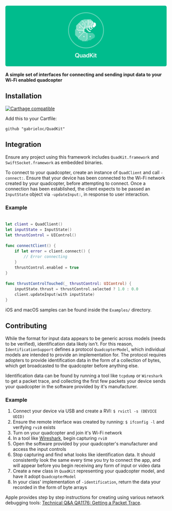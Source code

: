 ![QuadKit](QuadKit.png)

**A simple set of interfaces for connecting and sending input data to your Wi-Fi enabled quadcopter**

## Installation

[![Carthage compatible](https://img.shields.io/badge/Carthage-compatible-4BC51D.svg?style=flat)](https://github.com/Carthage/Carthage)

Add this to your Cartfile:

`github "gabrieloc/QuadKit"`


## Integration

Ensure any project using this framework includes `QuadKit.framework` and `SwiftSocket.framework` as embedded binaries.

To connect to your quadcopter, create an instance of `QuadClient` and call `-connect:`. Ensure that your device has been connected to the Wi-Fi network created by your quadcopter, before attempting to connect. Once a connection has been established, the client expects to be passed an `InputState` object via `-updateInput:`, in response to user interaction.

### Example

``` Swift

let client = QuadClient()
let inputState = InputState()
let thrustControl = UIControl()

func connectClient() {
	if let error = client.connect() {
		// Error connecting
	}
	thrustControl.enabled = true
}

func thrustControlTouched(_ thrustControl: UIControl) {
	inputState.thrust = thrustControl.selected ? 1.0 : 0.0
	client.updateInput(with inputState)
}
```

iOS and macOS samples can be found inside the `Examples/` directory.


## Contributing

While the format for input data appears to be generic across models (needs to be verified), identification data likely isn't. For this reason, `IdentificationSupport` defines a protocol `QuadcopterModel`, which individual models are intended to provide an implementation for. The protocol requires adopters to provide identification data in the form of a collection of bytes, which get broadcasted to the quadcopter before anything else.

Identification data can be found by running a tool like `tcpdump` or `Wireshark` to get a packet trace, and collecting the first few packets your device sends your quadcopter in the software provided by it's manufacturer.

### Example

1. Connect your device via USB and create a RVI: `$ rvictl -s (DEVICE UDID)`
2. Ensure the remote interface was created by running: `$ ifconfig -l` and verifying `rvi0` exists
3. Turn on your quadcopter and join it's Wi-Fi network
4. In a tool like [Wireshark](https://www.wireshark.org), begin capturing `rvi0`
5. Open the software provided by your quadcopter's manufacturer and access the input controls
6. Stop capturing and find what looks like identification data. It should consistently look the same every time you try to connect the app, and will appear before you begin receiving any form of input or video data
7. Create a new class in `QuadKit` representing your quadcopter model, and have it adopt `QuadcopterModel`
8. In your class' implementation of `-identification`, return the data your recorded in the form of byte arrays

Apple provides step by step instructions for creating using various network debugging tools: [Technical Q&A QA1176: Getting a Packet Trace](https://developer.apple.com/library/content/qa/qa1176/_index.html).






